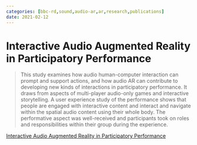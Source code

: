 ```yaml
---
categories: [bbc-rd,sound,audio-ar,ar,research,publications] 
date: 2021-02-12
---
```


# Interactive Audio Augmented Reality in Participatory Performance

> This study examines how audio human-computer interaction can prompt and support actions, and how audio AR can contribute to developing new kinds of interactions in participatory performance. It draws from aspects of multi-player audio-only games and interactive storytelling. A user experience study of the performance shows that people are engaged with interactive content and interact and navigate within the spatial audio content using their whole body. The performative aspect was well-received and participants took on roles and responsibilities within their group during the experience.

[Interactive Audio Augmented Reality in Participatory Performance](https://doi.org/10.3389/frvir.2020.610320)
